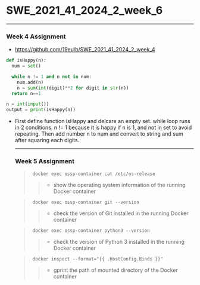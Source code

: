 # SWE_2021_41_2024_2_week_6
---
### Week 4 Assignment
* https://github.com/19eulb/SWE_2021_41_2024_2_week_4

```python
def isHappy(n):
  num = set()

  while n != 1 and n not in num:
    num.add(n)
    n = sum(int(digit)**2 for digit in str(n))
  return n==1

n = int(input())
output = print(isHappy(n))
```

* First define function isHappy and delcare an empty set. while loop runs in 2 conditions. n != 1 because it is happy if n is 1, and not in set to avoid repeating. Then add number n to num and convert to string and sum after squaring each digits.

  ---

  ### Week 5 Assignment
  > <pre><code> docker exec ossp-container cat /etc/os-release </pre></code>
  >> + show the operating system information of the running Docker container

  > <pre><code> docker exec ossp-container git --version </pre></code>
  >> + check the version of Git installed in the running Docker container

  > <pre><code> docker exec ossp-container python3 --version </pre></code>
  >> + check the version of Python 3 installed in the running Docker container
  
  > <pre><code> docker inspect --format="{{ .HostConfig.Binds }}" <ossp-container> </pre></code>
  >> + gprint the path of mounted directory of the Docker container
